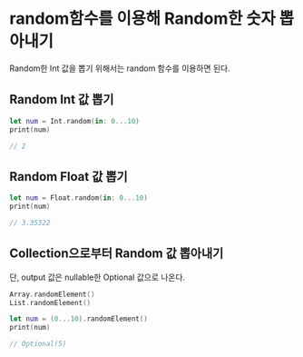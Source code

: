 # random함수를 이용해 Random한 숫자 뽑아내기
Random한 Int 값을 뽑기 위해서는 random 함수를 이용하면 된다.

## Random Int 값 뽑기
```swift
let num = Int.random(in: 0...10)
print(num)

// 2
```

## Random Float 값 뽑기
```swift
let num = Float.random(in: 0...10)
print(num)

// 3.35322
```


## Collection으로부터 Random 값 뽑아내기
단, output 값은 nullable한 Optional 값으로 나온다.


```swift
Array.randomElement()
List.randomElement()

let num = (0...10).randomElement()
print(num)

// Optional(5)
```

